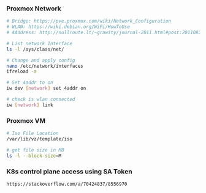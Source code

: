 ### Proxmox Network
```sh
# Bridge: https://pve.proxmox.com/wiki/Network_Configuration
# WLAN: https://wiki.debian.org/WiFi/HowToUse
# 4Address: http://nullroute.lt/~grawity/journal-2011.html#post:20110826

# List network Interface
ls -l /sys/class/net/

# Change and apply config
nano /etc/network/interfaces
ifreload -a

# Set 4addr to on
iw dev [network] set 4addr on

# check is wlan connected
iw [network] link
```

### Proxmox VM
```sh
# Iso File Location
/var/lib/vz/template/iso

# get file size in MB
ls -l --block-size=M
```

### K8s control plane access using SA Token
```
https://stackoverflow.com/a/70424837/8556970
```
